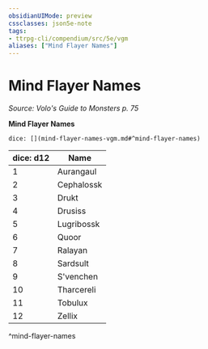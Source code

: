 ```yaml
---
obsidianUIMode: preview
cssclasses: json5e-note
tags:
- ttrpg-cli/compendium/src/5e/vgm
aliases: ["Mind Flayer Names"]
---
```

# Mind Flayer Names
*Source: Volo's Guide to Monsters p. 75* 

**Mind Flayer Names**

`dice: [](mind-flayer-names-vgm.md#^mind-flayer-names)`

| dice: d12 | Name |
|-----------|------|
| 1 | Aurangaul |
| 2 | Cephalossk |
| 3 | Drukt |
| 4 | Drusiss |
| 5 | Lugribossk |
| 6 | Quoor |
| 7 | Ralayan |
| 8 | Sardsult |
| 9 | S'venchen |
| 10 | Tharcereli |
| 11 | Tobulux |
| 12 | Zellix |
^mind-flayer-names